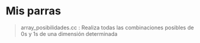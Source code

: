 # Mis parras

 >array_posibilidades.cc : Realiza todas las combinaciones posibles de 0s y 1s de una dimensión determinada
